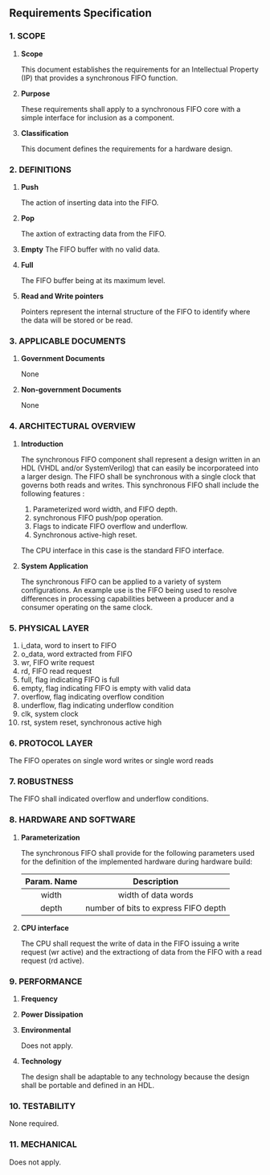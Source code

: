 ## Requirements Specification


### 1. SCOPE

1. **Scope**

   This document establishes the requirements for an Intellectual Property (IP) that provides a synchronous FIFO function.
1. **Purpose**
 
   These requirements shall apply to a synchronous FIFO core with a simple interface for inclusion as a component.
1. **Classification**
    
   This document defines the requirements for a hardware design.


### 2. DEFINITIONS

1. **Push**

   The action of inserting data into the FIFO.
2. **Pop**
   
   The axtion of extracting data from the FIFO.
3. **Empty** 
   The FIFO buffer with no valid data.

1. **Full**

   The FIFO buffer being at its maximum level.
1. **Read and Write pointers**

   Pointers represent the internal structure of the FIFO to identify where the data will be stored or be read.


### 3. APPLICABLE DOCUMENTS 

1. **Government Documents**

   None
1. **Non-government Documents**

   None


### 4. ARCHITECTURAL OVERVIEW

1. **Introduction**

   The synchronous FIFO component shall represent a design written in an HDL (VHDL and/or SystemVerilog) that can easily be incorporateed into a larger design. The FIFO shall be synchronous with a single clock that governs both reads and writes. This synchronous FIFO shall include the following features : 
     1. Parameterized word width, and FIFO depth.
     1. synchronous FIFO push/pop operation.
     1. Flags to indicate FIFO overflow and underflow.
     1. Synchronous active-high reset.

   The CPU interface in this case is the standard FIFO interface.

1. **System Application**
   
    The synchronous FIFO can be applied to a variety of system configurations. An example use is the FIFO being used to resolve differences in processing capabilities between a producer and a consumer operating on the same clock.

### 5. PHYSICAL LAYER

 1. i_data, word to insert to FIFO
 6. o_data, word extracted from FIFO
 7. wr, FIFO write request
 8. rd, FIFO read request
 9. full, flag indicating FIFO is full
 1. empty, flag indicating FIFO is empty with valid data
 1. overflow, flag indicating overflow condition
 1. underflow, flag indicating underflow condition
 7. clk, system clock
 8. rst, system reset, synchronous active high

### 6. PROTOCOL LAYER

The FIFO operates on single word writes or single word reads 

### 7. ROBUSTNESS

The FIFO shall indicated overflow and underflow conditions.

### 8. HARDWARE AND SOFTWARE

1. **Parameterization**

   The synchronous FIFO shall provide for the following parameters used for the definition of the implemented hardware during hardware build:

   | Param. Name | Description |
   | :------: | :------: |
   | width | width of data words |
   | depth | number of bits to express FIFO depth |

1. **CPU interface**

   The CPU shall request the write of data in the FIFO issuing a write request (wr active) and the extractiong of data from the FIFO with a read request (rd active).


### 9. PERFORMANCE

1. **Frequency**
1. **Power Dissipation**
1. **Environmental**
 
   Does not apply.
1. **Technology**

   The design shall be adaptable to any technology because the design shall be portable and defined in an HDL.

### 10. TESTABILITY
None required.

### 11. MECHANICAL
Does not apply.
